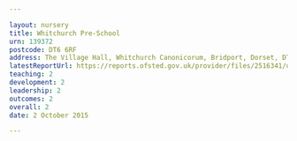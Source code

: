 ```yaml
---

layout: nursery
title: Whitchurch Pre-School
urn: 139372
postcode: DT6 6RF
address: The Village Hall, Whitchurch Canonicorum, Bridport, Dorset, DT6 6RF
latestReportUrl: https://reports.ofsted.gov.uk/provider/files/2516341/urn/139372.pdf
teaching: 2
development: 2
leadership: 2
outcomes: 2
overall: 2
date: 2 October 2015

---
```

